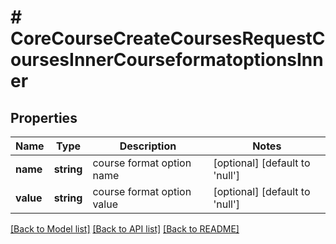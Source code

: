 # # CoreCourseCreateCoursesRequestCoursesInnerCourseformatoptionsInner

## Properties

Name | Type | Description | Notes
------------ | ------------- | ------------- | -------------
**name** | **string** | course format option name | [optional] [default to 'null']
**value** | **string** | course format option value | [optional] [default to 'null']

[[Back to Model list]](../../README.md#models) [[Back to API list]](../../README.md#endpoints) [[Back to README]](../../README.md)
